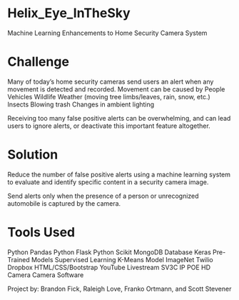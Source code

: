 # Helix_Eye_InTheSky
Machine Learning Enhancements to Home Security Camera System

# Challenge
Many of today’s home security cameras send users an alert when any movement is detected and recorded. 
Movement can be caused by 
People
Vehicles
Wildlife
Weather (moving tree limbs/leaves, rain, snow, etc.) 
Insects
Blowing trash
Changes in ambient lighting 

Receiving too many false positive alerts can be overwhelming, and can lead users to ignore alerts, or deactivate this important feature altogether.

# Solution
Reduce the number of false positive alerts using a machine learning system to evaluate and identify specific content in a security camera image.

Send alerts only when the presence of a person or unrecognized automobile is captured by the camera.
# Tools Used
Python Pandas
Python Flask
Python Scikit
MongoDB Database
Keras Pre-Trained Models
Supervised Learning K-Means Model
ImageNet
Twilio
Dropbox
HTML/CSS/Bootstrap
YouTube Livestream
SV3C IP POE HD Camera
Camera Software

Project by:
Brandon Fick, Raleigh Love, Franko Ortmann, and Scott Stevener
